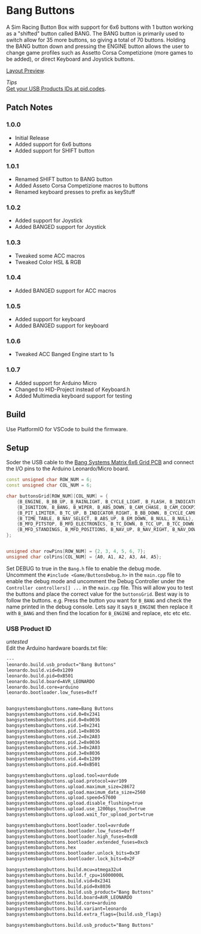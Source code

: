 # Bang Buttons

A Sim Racing Button Box with support for 6x6 buttons with 1 button working as a "shifted" button called BANG. The BANG button is primarily used to switch allow for 35 more buttons, so giving a total of 70 buttons. Holding the BANG button down and pressing the ENGINE button allows the user to change game profiles such as Assetto Corsa Competizione (more games to be added), or direct Keyboard and Joystick buttons.  

[Layout Preview](https://bang.systems/project/buttonbox#bangbuttons).  


_Tips_  
[Get your USB Products IDs at pid.codes](https://pid.codes).  


## Patch Notes
### 1.0.0
- Initial Release
- Added support for 6x6 buttons
- Added support for SHIFT button
### 1.0.1
- Renamed SHIFT button to BANG button
- Added Asseto Corsa Competizione macros to buttons
- Renamed keyboard presses to prefix as keyStuff
### 1.0.2
- Added support for Joystick
- Added BANGED support for Joystick
### 1.0.3
- Tweaked some ACC macros
- Tweaked Color HSL & RGB 
### 1.0.4
- Added BANGED support for ACC macros
### 1.0.5
- Added support for keyboard
- Added BANGED support for keyboard
### 1.0.6
- Tweaked ACC Banged Engine start to 1s
### 1.0.7
- Added support for Arduino Micro
- Changed to HID-Project instead of Keyboard.h
- Added Multimedia keyboard support for testing


## Build
Use PlatformIO for VSCode to build the firmware.  

## Setup
Soder the USB cable to the [Bang Systems Matrix 6x6 Grid PCB](https://bang.systems/project/pcb/matrix-grid) and connect the I/O pins to the Arduino Leonardo/Micro board. 

```cpp
const unsigned char ROW_NUM = 6;
const unsigned char COL_NUM = 6;

char buttonsGrid[ROW_NUM][COL_NUM] = {
	{B_ENGINE, B_BB_UP, B_RAINLIGHT, B_CYCLE_LIGHT, B_FLASH, B_INDICATOR_LEFT},
	{B_IGNITION, B_BANG, B_WIPER, B_ABS_DOWN, B_CAM_CHASE, B_CAM_COCKPIT},
	{B_PIT_LIMITER, B_TC_UP, B_INDICATOR_RIGHT, B_BB_DOWN, B_CYCLE_CAMERA, B_CAM_BONNET},
	{B_TIME_TABLE, B_NAV_SELECT, B_ABS_UP, B_EM_DOWN, B_NULL, B_NULL},
	{B_MFD_PITSTOP, B_MFD_ELECTRONICS, B_TC_DOWN, B_TCC_UP, B_TCC_DOWN, B_EM_UP},
	{B_MFD_STANDINGS, B_MFD_POSITIONS, B_NAV_UP, B_NAV_RIGHT, B_NAV_DOWN, B_NAV_LEFT}
};


unsigned char rowPins[ROW_NUM] = {2, 3, 4, 5, 6, 7};
unsigned char colPins[COL_NUM] = {A0, A1, A2, A3, A4, A5};
```

Set DEBUG to true in the ```Bang.h``` file to enable the debug mode.  
Uncomment the ```#include <Game/ButtonsDebug.h>``` in the ```main.cpp``` file to enable the debug mode and uncomment the Debug Controller under the ```Controller controllers[] ...``` in the ```main.cpp``` file. This will allow you to test the buttons and place the correct value for the ```buttonsGrid```. Best way is to follow the buttons. e.g. Press the button you want for ```B_BANG``` and check the name printed in the debug console. Lets say it says ```B_ENGINE``` then replace it with ```B_BANG``` and then find the location for ```B_ENGINE``` and replace, etc etc etc.  



### USB Product ID
_untested_  
Edit the Arduino hardware boards.txt file:  
```txt
---
leonardo.build.usb_product="Bang Buttons"
leonardo.build.vid=0x1209
leonardo.build.pid=0xB501
leonardo.build.board=AVR_LEONARDO
leonardo.build.core=arduino
leonardo.bootloader.low_fuses=0xff


bangsystemsbangbuttons.name=Bang Buttons
bangsystemsbangbuttons.vid.0=0x2341
bangsystemsbangbuttons.pid.0=0x0036
bangsystemsbangbuttons.vid.1=0x2341
bangsystemsbangbuttons.pid.1=0x8036
bangsystemsbangbuttons.vid.2=0x2A03
bangsystemsbangbuttons.pid.2=0x0036
bangsystemsbangbuttons.vid.3=0x2A03
bangsystemsbangbuttons.pid.3=0x8036
bangsystemsbangbuttons.vid.4=0x1209
bangsystemsbangbuttons.pid.4=0xB501

bangsystemsbangbuttons.upload.tool=avrdude
bangsystemsbangbuttons.upload.protocol=avr109
bangsystemsbangbuttons.upload.maximum_size=28672
bangsystemsbangbuttons.upload.maximum_data_size=2560
bangsystemsbangbuttons.upload.speed=57600
bangsystemsbangbuttons.upload.disable_flushing=true
bangsystemsbangbuttons.upload.use_1200bps_touch=true
bangsystemsbangbuttons.upload.wait_for_upload_port=true

bangsystemsbangbuttons.bootloader.tool=avrdude
bangsystemsbangbuttons.bootloader.low_fuses=0xff
bangsystemsbangbuttons.bootloader.high_fuses=0xd8
bangsystemsbangbuttons.bootloader.extended_fuses=0xcb
bangsystemsbangbuttons.hex
bangsystemsbangbuttons.bootloader.unlock_bits=0x3F
bangsystemsbangbuttons.bootloader.lock_bits=0x2F

bangsystemsbangbuttons.build.mcu=atmega32u4
bangsystemsbangbuttons.build.f_cpu=16000000L
bangsystemsbangbuttons.build.vid=0x2341
bangsystemsbangbuttons.build.pid=0x8036
bangsystemsbangbuttons.build.usb_product="Bang Buttons"
bangsystemsbangbuttons.build.board=AVR_LEONARDO
bangsystemsbangbuttons.build.core=arduino
bangsystemsbangbuttons.build.variant=leonardo
bangsystemsbangbuttons.build.extra_flags={build.usb_flags}

bangsystemsbangbuttons.build.usb_product="Bang Buttons"
```
